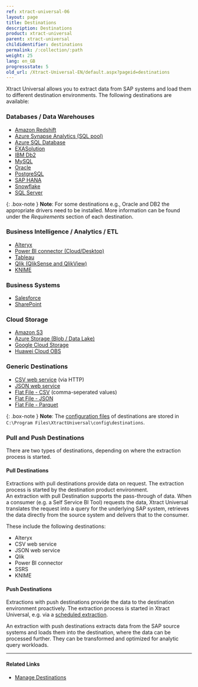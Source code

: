 ```yaml
---
ref: xtract-universal-06
layout: page
title: Destinations
description: Destinations
product: xtract-universal
parent: xtract-universal
childidentifier: destinations
permalink: /:collection/:path
weight: 25
lang: en_GB
progressstate: 5
old_url: /Xtract-Universal-EN/default.aspx?pageid=destinations
---
```


Xtract Universal allows you to extract data from SAP systems and load them to different destination environments.
The following destinations are available:  

### Databases / Data Warehouses

- [Amazon Redshift](./destinations/amazon-redshift) 
- [Azure Synapse Analytics (SQL pool)](./destinations/azure-synapse-analytics)
- [Azure SQL Database](./destinations/microsoft-sql-server) 
- [EXASolution](./destinations/exasol) 
- [IBM Db2](./destinations/ibm-db2) 
- [MySQL](./destinations/mysql) 
- [Oracle](./destinations/oracle) 
- [PostgreSQL](./destinations/postgreSQL)
- [SAP HANA](./destinations/sap-hana) 
- [Snowflake](./destinations/snowflake) 
- [SQL Server](./destinations/microsoft-sql-server) 

{: .box-note }
**Note**: For some destinations e.g., Oracle and DB2 the appropriate drivers need to be installed.
More information can be found under the *Requirements* section of each destination.

### Business Intelligence / Analytics / ETL

- [Alteryx](./destinations/alteryx) 
- [Power BI connector (Cloud/Desktop)](./destinations/Power-BI-Connector) 
- [Tableau](./destinations/tableau) 
- [Qlik (QlikSense and QlikView)](./destinations/qliksense-qlikview) 
- [KNIME](./destinations/knime)

### Business Systems

- [Salesforce](./destinations/salesforce) 
- [SharePoint](./destinations/sharepoint) 

### Cloud Storage

- [Amazon S3](./destinations/amazon-aws-s3)
- [Azure Storage (Blob / Data Lake)](./destinations/azure-storage) 
- [Google Cloud Storage](./destinations/google-cloud-storage)
- [Huawei Cloud OBS](./destinations/huawei)

### Generic Destinations

- [CSV web service](./destinations/csv-via-http) (via HTTP)
- [JSON web service](./destinations/json-via-http)   
- [Flat File - CSV](./destinations/csv-flat-file)  (comma-seperated values)
- [Flat File - JSON](./destinations/json-flat-file)
- [Flat File - Parquet](./destinations/parquet)
 
{: .box-note }
**Note**: The [configuration files](./introduction/backup-and-migration#configuration-files) of destinations are stored in `C:\Program Files\XtractUniversal\config\destinations`.
 
### Pull and Push Destinations

There are two types of destinations, depending on where the extraction process is started.  

#### Pull Destinations

Extractions with pull destinations provide data on request. The extraction process is started by the destination product environment. <br>
An extraction with  pull Destination supports the pass-through of data. When a consumer (e.g. a Self Service BI Tool) requests the data, 
Xtract Universal translates the request into a query for the underlying SAP system, retrieves the data directly from the source system and delivers that to the consumer.

These include the following destinations: 
- Alteryx
- CSV web service
- JSON web service
- Qlik
- Power BI connector
- SSRS
- KNIME


#### Push Destinations

Extractions with push destinations provide the data to the destination environment proactively. The extraction process is started in Xtract Universal, e.g. via a [scheduled extraction](./execute-and-automate-extractions/call-via-scheduler). <br>

An extraction with push destinations extracts data from the SAP source systems and loads them into the destination, where the data can be processed further. They can be transformed and optimized for analytic query workloads.

*****
#### Related Links
- [Manage Destinations](./destinations/managing-destinations)
